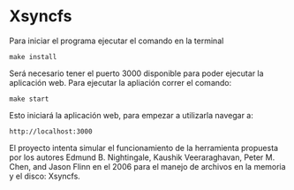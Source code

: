 # Xsyncfs

Para iniciar el programa ejecutar el comando en la terminal

```shell
make install
```

Será necesario tener el puerto 3000 disponible para poder ejecutar la aplicación web.
Para ejecutar la apliación correr el comando:

```shell
make start
```

Esto iniciará la aplicación web, para empezar a utilizarla navegar a:
```shell
http://localhost:3000
```

El proyecto intenta simular el funcionamiento de la herramienta propuesta por los autores Edmund B. Nightingale, Kaushik Veeraraghavan, Peter M. Chen, and Jason Flinn en el 2006 para el manejo de archivos en la memoria y el disco: Xsyncfs.